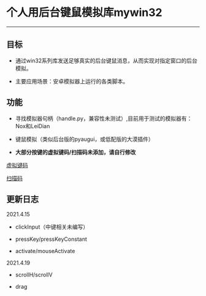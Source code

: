 # 个人用后台键鼠模拟库mywin32

---
## 目标

-	通过win32系列库发送足够真实的后台键鼠消息，从而实现对指定窗口的后台模拟。

-	主要应用场景：安卓模拟器上运行的各类脚本。

## 功能

-	寻找模拟器句柄（handle.py，兼容性未测试）,目前用于测试的模拟器有：Nox和LeiDian

-	键鼠模拟（类似后台版的pyaugui，或低配版的大漠插件）

- **大部分按键的虚拟键码/扫描码未添加，请自行修改**

[虚拟键码](http://www.atoolbox.net/Tool.php?Id=815)

[扫描码](https://blog.csdn.net/qq_37232329/article/details/79926440)

## 更新日志

2021.4.15

-	clickInput（中键相关未编写）

-	pressKey/pressKeyConstant

-	activate/mouseActivate


2021.4.19

-	scrollH/scrollV

-	drag




